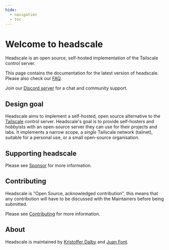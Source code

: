 ```yaml
---
hide:
  - navigation
  - toc
---
```


# Welcome to headscale

Headscale is an open source, self-hosted implementation of the Tailscale control server.

This page contains the documentation for the latest version of headscale. Please also check our [FAQ](./about/faq.md).

Join our [Discord server](https://discord.gg/c84AZQhmpx) for a chat and community support.

## Design goal

Headscale aims to implement a self-hosted, open source alternative to the
[Tailscale](https://tailscale.com/) control server. Headscale's goal is to
provide self-hosters and hobbyists with an open-source server they can use for
their projects and labs. It implements a narrow scope, a _single_ Tailscale
network (tailnet), suitable for a personal use, or a small open-source
organisation.

## Supporting headscale

Please see [Sponsor](about/sponsor.md) for more information.

## Contributing

Headscale is "Open Source, acknowledged contribution", this means that any
contribution will have to be discussed with the Maintainers before being submitted.

Please see [Contributing](about/contributing.md) for more information.

## About

Headscale is maintained by [Kristoffer Dalby](https://kradalby.no/) and [Juan Font](https://font.eu).
